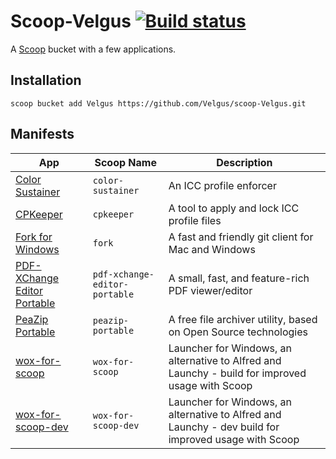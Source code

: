 Scoop-Velgus [![Build status](https://ci.appveyor.com/api/projects/status/ckomgtl07nog4wws?svg=true)](https://ci.appveyor.com/project/Velgus/scoop-velgus)
===

A [Scoop](https://scoop.netlify.com/ "Scoop") bucket with a few applications.

Installation
--------

`scoop bucket add Velgus https://github.com/Velgus/scoop-Velgus.git`

Manifests
------------

| App                                                                                                             | Scoop Name                    | Description                                                                                          |
|-----------------------------------------------------------------------------------------------------------------|-------------------------------|------------------------------------------------------------------------------------------------------|
| [Color Sustainer](https://www.guru3d.com/files-details/color-sustainer-download.html "Color Sustainer")         | `color-sustainer`             | An ICC profile enforcer                                                                              |
| [CPKeeper](http://goebish.free.fr/cpk "CPKeeper")                                                               | `cpkeeper`                    | A tool to apply and lock ICC profile files                                                           |
| [Fork for Windows](https://git-fork.com/windows "Fork for Windows")                                             | `fork`                        | A fast and friendly git client for Mac and Windows                                                   |
| [PDF-XChange Editor Portable](https://www.tracker-software.com/product/pdf-xchange-editor "PDF-XChange Editor") | `pdf-xchange-editor-portable` | A small, fast, and feature-rich PDF viewer/editor                                                    |
| [PeaZip Portable](https://www.peazip.org/peazip-portable.html "PeaZip Portable")                                | `peazip-portable`             | A free file archiver utility, based on Open Source technologies                                      |
| [wox-for-scoop](https://github.com/Velgus/wox-for-scoop "wox-for-scoop")                                        | `wox-for-scoop`               | Launcher for Windows, an alternative to Alfred and Launchy - build for improved usage with Scoop     |
| [wox-for-scoop-dev](https://github.com/Velgus/wox-for-scoop "wox-for-scoop")                                    | `wox-for-scoop-dev`           | Launcher for Windows, an alternative to Alfred and Launchy - dev build for improved usage with Scoop |
